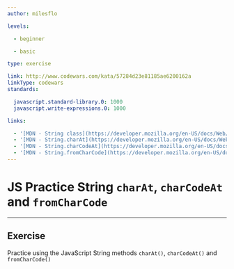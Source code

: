 ```yaml
---
author: milesflo

levels:

  - beginner

  - basic

type: exercise

link: http://www.codewars.com/kata/57284d23e81185ae6200162a
linkType: codewars
standards:

  javascript.standard-library.0: 1000
  javascript.write-expressions.0: 1000

links:

  - '[MDN - String class](https://developer.mozilla.org/en-US/docs/Web/JavaScript/Reference/Global_Objects/String)'
  - '[MDN - String.charAt](https://developer.mozilla.org/en-US/docs/Web/JavaScript/Reference/Global_Objects/String/charAt)'
  - '[MDN - String.charCodeAt](https://developer.mozilla.org/en-US/docs/Web/JavaScript/Reference/Global_Objects/String/charCodeAt)'
  - '[MDN - String.fromCharCode](https://developer.mozilla.org/en-US/docs/Web/JavaScript/Reference/Global_Objects/String/fromCharCode)'
---
```


# JS Practice String `charAt`, `charCodeAt` and `fromCharCode`

---
## Exercise

Practice using the JavaScript String methods `charAt()`, `charCodeAt()` and `fromCharCode()`
